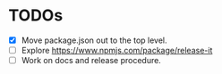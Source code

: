 # TODOs

-   [x] Move package.json out to the top level.
-   [ ] Explore https://www.npmjs.com/package/release-it
-   [ ] Work on docs and release procedure.
